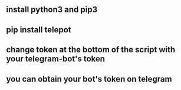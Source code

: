 ## install python3 and pip3
## pip install telepot
## change token at the bottom of the script with your telegram-bot's token
## you can obtain your bot's token on telegram
